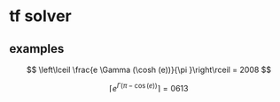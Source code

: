# tf solver

## examples

$$ \left\lceil \frac{e \Gamma (\cosh (e))}{\pi }\right\rceil = 2008 $$

$$ \left\lceil e^{\Gamma (\pi -\cos (e))}\right\rceil = 0613 $$